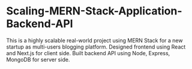 # Scaling-MERN-Stack-Application-Backend-API


This is a highly scalable real-world project using MERN Stack for a new startup as multi-users blogging platform.
Designed frontend using React and Next.js for client side. 
Built backend API using Node, Express, MongoDB for server side.
